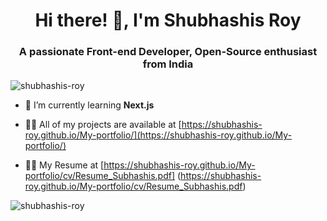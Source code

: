 <div align="center">
<!-- <img align="" alt="Profile" width="74%" height="210px" src="https://camo.githubusercontent.com/79d8e2735b80065d88e9c38a68dabc41f4029b724e19b0292db991b5a0ff5f0d/68747470733a2f2f7777772e63617265657267756964652e636f6d2f6361726565722f77702d636f6e74656e742f75706c6f6164732f323032302f30332f66756c6c2d737461636b2d646576656c6f706d656e742e676966"/> -->

<h1 align="">Hi there! 👋, I'm Shubhashis Roy</h1>
</div>
<h3 align="center">A passionate Front-end Developer, Open-Source enthusiast from India</h3>

<p align="left"> <img src="https://komarev.com/ghpvc/?username=shubhashis-roy&label=Profile%20views&color=0e75b6&style=flat" alt="shubhashis-roy" /> </p>

- 🌱 I’m currently learning **Next.js**

- 👨‍💻 All of my projects are available at [https://shubhashis-roy.github.io/My-portfolio/](https://shubhashis-roy.github.io/My-portfolio/)

- 👨‍💻 My Resume at [https://shubhashis-roy.github.io/My-portfolio/cv/Resume_Subhashis.pdf] (https://shubhashis-roy.github.io/My-portfolio/cv/Resume_Subhashis.pdf)



<!-- <p><img align="left" height="225px" width="330px" src="https://github-readme-stats.vercel.app/api/top-langs?username=shubhashis-roy&show_icons=true&locale=en&layout=compact&theme=tokyonight" alt="shubhashis-roy" /></p> -->

<!-- <p>&nbsp;<img align="center" src="https://github-readme-stats.vercel.app/api?username=shubhashis-roy&show_icons=true&locale=en&theme=tokyonight" alt="shubhashis-roy" /></p>  -->

<p><img align="left" src="https://github-readme-streak-stats.herokuapp.com/?user=shubhashis-roy&&theme=tokyonight" alt="shubhashis-roy" /></p>

